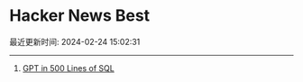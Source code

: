 # Hacker News Best

最近更新时间: 2024-02-24 15:02:31

--- 
1. [GPT in 500 Lines of SQL](https://explainextended.com/2023/12/31/happy-new-year-15/) 
